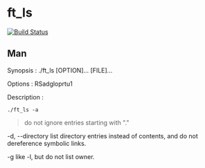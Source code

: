 ft_ls
=======

[![Build Status](https://travis-ci.org/Vallium/ft_ls.svg)](https://travis-ci.org/Vallium/ft_ls)

Man
--------
Synopsis : ./ft_ls [OPTION]... [FILE]...

Options : RSadgloprtu1

Description :

`./ft_ls -a`
>do not ignore entries starting with "."

-d, --directory
	      list directory entries instead of contents, and do not  dereference symbolic links.

-g     like -l, but do not list owner.
